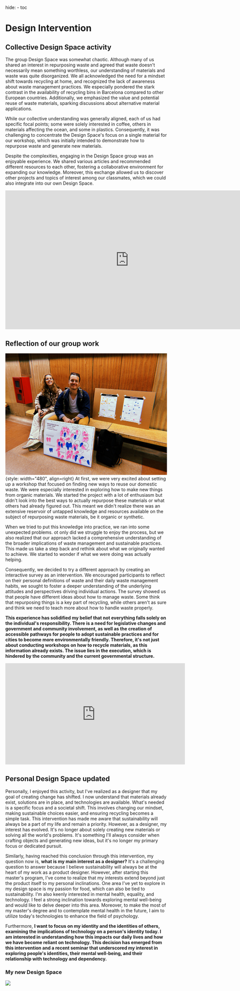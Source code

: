 hide:
    - toc


# Design Intervention

## Collective Design Space activity
The group Design Space was somewhat chaotic. Although many of us shared an interest in repurposing waste and agreed that waste doesn't necessarily mean something worthless, our understanding of materials and waste was quite disorganized. We all acknowledged the need for a mindset shift towards recycling at home, and recognized the lack of awareness about waste management practices. We especially pondered the stark contrast in the availability of recycling bins in Barcelona compared to other European countries. Additionally, we emphasized the value and potential reuse of waste materials, sparking discussions about alternative material applications.

While our collective understanding was generally aligned, each of us had specific focal points; some were solely interested in coffee, others in materials affecting the ocean, and some in plastics. Consequently, it was challenging to concentrate the Design Space's focus on a single material for our workshop, which was initially intended to demonstrate how to repurpose waste and generate new materials.

Despite the complexities, engaging in the Design Space group was an enjoyable experience. We shared various articles and recommended different resources to each other, fostering a collaborative environment for expanding our knowledge. Moreover, this exchange allowed us to discover other projects and topics of interest among our classmates, which we could also integrate into our own Design Space.

<iframe width="768" height="432" src="https://miro.com/app/embed/uXjVNZ6tXgw=/?pres=1&frameId=3458764567644256010&embedId=107239734492" frameborder="0" scrolling="no" allow="fullscreen; clipboard-read; clipboard-write" allowfullscreen></iframe>

## Reflection of our group work
![](../images/Designstydio/designintervention.jpg){style: width="480", align=right}
At first, we were very excited about setting up a workshop that focused on finding new ways to reuse our domestic waste. We were especially interested in exploring how to make new things from organic materials. We started the project with a lot of enthusiasm but didn't look into the best ways to actually repurpose these materials or what others had already figured out. This meant we didn't realize there was an extensive reservoir of untapped knowledge and resources available on the subject of repurposing waste materials, be it organic or synthetic.

When we tried to put this knowledge into practice, we ran into some unexpected problems. ot only did we struggle to enjoy the process, but we also realized that our approach lacked a comprehensive understanding of the broader implications of waste management and sustainable practices. This made us take a step back and rethink about what we originally wanted to achieve. We started to wonder if what we were doing was actually helping.

Consequently, we decided to try a different approach by creating an interactive survey as an intervention. We encouraged participants to reflect on their personal definitions of waste and their daily waste management habits, we sought to foster a deeper understanding of the underlying attitudes and perspectives driving individual actions. The survey showed us that people have different ideas about how to manage waste. Some think that repurposing things is a key part of recycling, while others aren't as sure and think we need to teach more about how to handle waste properly.

**This experience has solidified my belief that not everything falls solely on the individual's responsibility. There is a need for legislative changes and government and community involvement, as well as the creation of accessible pathways for people to adopt sustainable practices and for cities to become more environmentally friendly. Therefore, it's not just about conducting workshops on how to recycle materials, as this information already exists. The issue lies in the execution, which is hindered by the community and the current governmental structure.**

<iframe width="560" height="315" src="https://www.youtube.com/embed/aKyXh8QY6So?si=MSxFRkc9tKDAKlNc" title="YouTube video player" frameborder="0" allow="accelerometer; autoplay; clipboard-write; encrypted-media; gyroscope; picture-in-picture; web-share" allowfullscreen></iframe>

## Personal Design Space updated
Personally, I enjoyed this activity, but I've realized as a designer that my goal of creating change has shifted. I now understand that materials already exist, solutions are in place, and technologies are available. What's needed is a specific focus and a societal shift. This involves changing our mindset, making sustainable choices easier, and ensuring recycling becomes a simple task. This intervention has made me aware that sustainability will always be a part of my life and remain a priority. However, as a designer, my interest has evolved. It's no longer about solely creating new materials or solving all the world's problems. It's something I'll always consider when crafting objects and generating new ideas, but it's no longer my primary focus or dedicated pursuit.

Similarly, having reached this conclusion through this intervention, my question now is, **what is my main interest as a designer?** It's a challenging question to answer because I believe sustainability will always be at the heart of my work as a product designer. However, after starting this master's program, I've come to realize that my interests extend beyond just the product itself to my personal inclinations. One area I've yet to explore in my design space is my passion for food, which can also be tied to sustainability. I'm also keenly interested in mental health, equality, and technology. I feel a strong inclination towards exploring mental well-being and would like to delve deeper into this area. Moreover, to make the most of my master's degree and to contemplate mental health in the future, I aim to utilize today's technologies to enhance the field of psychology.

Furthermore, **I want to focus on my identity and the identities of others, examining the implications of technology on a person's identity today. I am interested in understanding how this impacts our daily lives and how we have become reliant on technology. This decision has emerged from this intervention and a recent seminar that underscored my interest in exploring people's identities, their mental well-being, and their relationship with technology and dependency.**

### My new Design Space

![](../images/Designstydio/DesignSPace.svg)
